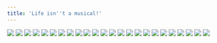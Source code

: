 ```yaml
---
title: 'Life isn''t a musical!'
---
```


![](pg108.jpg)
![](pg109.jpg)
![](pg110.jpg)
![](pg111.jpg)
![](pg112.jpg)
![](pg113.jpg)
![](pg114.jpg)
![](pg115.jpg)
![](pg116.jpg)
![](pg117.jpg)
![](pg118.jpg)
![](pg119.jpg)
![](pg120.jpg)
![](pg121.jpg)
![](pg122.jpg)
![](pg123.jpg)
![](pg124.jpg)
![](pg125.jpg)
![](pg126.jpg)
![](pg127.jpg)
![](pg128.jpg)
![](pg129.jpg)
![](pg130.jpg)
![](pg131.jpg)